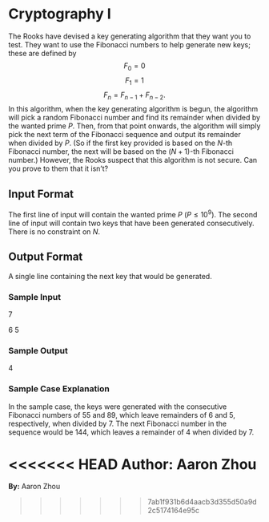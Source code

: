 # Cryptography I

The Rooks have devised a key generating algorithm that they want you to test. They want to use the Fibonacci numbers to help generate new keys; these are defined by 
$$F_0 = 0$$
$$F_1 = 1$$
$$F_n = F_{n-1} + F_{n-2}.$$
 In this algorithm, when the key generating algorithm is begun, the algorithm will pick a random Fibonacci number and find its remainder when divided by the wanted prime $P$. Then, from that point onwards, the algorithm will simply pick the next term of the Fibonacci sequence and output its remainder when divided by $P$. (So if the first key provided is based on the $N$-th Fibonacci number, the next will be based on the $\left(N+1\right)$-th Fibonacci number.) However, the Rooks suspect that this algorithm is not secure. Can you prove to them that it isn’t? 

## Input Format

The first line of input will contain the wanted prime $P$ $\left(P \leq 10^9 \right)$. The second line of input will contain two keys that have been generated consecutively. There is no constraint on $N$.

## Output Format

A single line containing the next key that would be generated. 

### Sample Input

$7$

$6$ $5$

### Sample Output

$4$

### Sample Case Explanation

In the sample case, the keys were generated with the consecutive Fibonacci numbers of 55 and 89, which leave remainders of 6 and 5, respectively, when divided by 7. The next Fibonacci number in the sequence would be 144, which leaves a remainder of 4 when divided by 7. 

<<<<<<< HEAD
**Author: Aaron Zhou**
=======
**By:** Aaron Zhou
>>>>>>> 7ab1f931b6d4aacb3d355d50a9d2c5174164e95c
